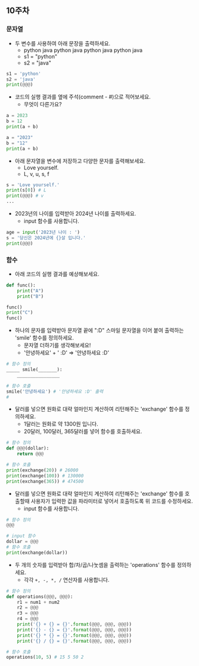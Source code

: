 ## 10주차

### 문자열


- 두 변수를 사용하여 아래 문장을 출력하세요.
  - python java python java python java python java
  - s1 = "python"
  - s2 = "java"
```python
s1 = 'python'
s2 = 'java'
print(@@@)
```

- 코드의 실행 결과를 옆에 주석(comment - #)으로 적어보세요.
  - 무엇이 다른가요?

```python
a = 2023
b = 12
print(a + b)

a = "2023"
b = "12"
print(a + b)
```

- 아래 문자열을 변수에 저장하고 다양한 문자를 출력해보세요.
  - Love yourself.
  - L, v, u, s, f
  
```python
s = 'Love yourself.'
print(s[0]) # L
print(@@@) # v
...
```

- 2023년의 나이를 입력받아 2024년 나이를 출력하세요.
  - input 함수를 사용합니다.
```python
age = input('2023년 나이 : ')
s = '당신은 2024년에 {}살 입니다.'
print(@@@)
```


### 함수
- 아래 코드의 실행 결과를 예상해보세요.

```python
def func():
    print("A")
    print("B")

func()
print("C")
func()
```

- 하나의 문자를 입력받아 문자열 끝에 ":D" 스마일 문자열을 이어 붙여 출력하는 'smile' 함수를 정의하세요.
  - 문자열 더하기를 생각해보세요!
  - '안녕하세요' + ' :D' => '안녕하세요 :D'

```python
# 함수 정의
_____ smile(_______):
    ________________

# 함수 호출
smile('안녕하세요') # '안녕하세요 :D' 출력
# 
```



- 달러를 넣으면 원화로 대략 얼마인지 계산하여 리턴해주는 'exchange' 함수를 정의하세요.
  - 1달러는 원화로 약 1300원 입니다. 
  - 20달러, 100달러, 365달러를 넣어 함수를 호출하세요.

```python
# 함수 정의
def @@@(dollar):
    return @@@

# 함수 호출
print(exchange(20)) # 26000
print(exchange(100)) # 130000
print(exchange(365)) # 474500
```


- 달러를 넣으면 원화로 대략 얼마인지 계산하여 리턴해주는 'exchange' 함수를 호출할때 사용자가 입력한 값을 파라미터로 넣어서 호출하도록 위 코드를 수정하세요.
  - input 함수를 사용합니다.

```python
# 함수 정의
@@@

# input 함수
dollar = @@@
# 함수 호출
print(exchange(dollar))
```

- 두 개의 숫자를 입력받아 합/차/곱/나눗셈을 출력하는 'operations' 함수를 정의하세요.
  - 각각 `+, -, *, /` 연산자를 사용합니다.

```python
# 함수 정의
def operations(@@@, @@@):
    r1 = num1 + num2
    r2 = @@@
    r3 = @@@
    r4 = @@@
    print('{} + {} = {}'.format(@@@, @@@, @@@))
    print('{} - {} = {}'.format(@@@, @@@, @@@))
    print('{} * {} = {}'.format(@@@, @@@, @@@))
    print('{} / {} = {}'.format(@@@, @@@, @@@))

# 함수 호출
operations(10, 5) # 15 5 50 2
```
